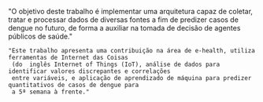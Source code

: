    "O objetivo deste trabalho é implementar uma arquitetura capaz de  coletar, tratar e processar dados de
    diversas fontes a fim de predizer casos de dengue no futuro, de forma a auxiliar na tomada de decisão de
    agentes  públicos de saúde."

    "Este trabalho apresenta uma contribuição na área de e-health, utiliza ferramentas de Internet das Coisas
     (do  inglês Internet of Things (IoT), análise de dados para identificar valores discrepantes e correlações
     entre variáveis, e aplicação de aprendizado de máquina para predizer quantitativos de casos de dengue para
     a 5ª semana à frente."
